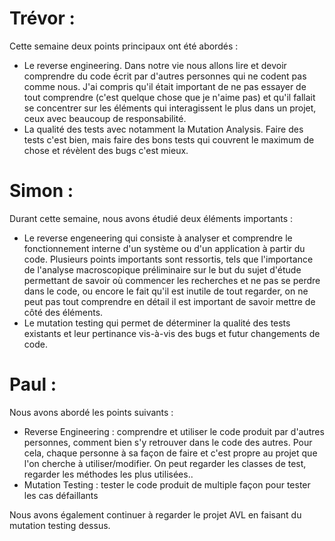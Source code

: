 # Trévor :
  
Cette semaine deux points principaux ont été abordés :
 - Le reverse engineering. Dans notre vie nous allons lire et devoir comprendre du code écrit par d'autres personnes qui ne codent pas comme nous. J'ai compris qu'il était important de ne pas essayer de tout comprendre (c'est quelque chose que je n'aime pas) et qu'il fallait se concentrer sur les éléments qui interagissent le plus dans un projet, ceux avec beaucoup de responsabilité.
 - La qualité des tests avec notamment la Mutation Analysis. Faire des tests c'est bien, mais faire des bons tests qui couvrent le maximum de chose et révèlent des bugs c'est mieux.

# Simon :

Durant cette semaine, nous avons étudié deux éléments importants : 
  - Le reverse engeneering qui consiste à analyser et comprendre le fonctionnement interne d'un système ou d'un application à partir du code. Plusieurs points importants sont ressortis, tels que l'importance de l'analyse macroscopique préliminaire sur le but du sujet d'étude permettant de savoir où commencer les recherches et ne pas se perdre dans le code, ou encore le fait qu'il est inutile de tout regarder, on ne peut pas tout comprendre en détail il est important de savoir mettre de côté des éléments.
  - Le mutation testing qui permet de déterminer la qualité des tests existants et leur pertinance vis-à-vis des bugs et futur changements de code.

# Paul :

Nous avons abordé les points suivants :
  - Reverse Engineering : comprendre et utiliser le code produit par d'autres personnes, comment bien s'y retrouver dans le code des autres.
  Pour cela, chaque personne à sa façon de faire et c'est propre au projet que l'on cherche à utiliser/modifier. On peut regarder les classes de test, regarder les méthodes les plus utilisées..
  - Mutation Testing : tester le code produit de multiple façon pour tester les cas défaillants

Nous avons également continuer à regarder le projet AVL en faisant du mutation testing dessus.

